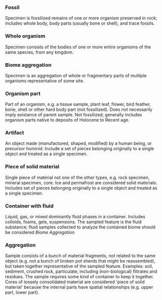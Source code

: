 ### Fossil
Specimen is fossilized remains of one or more organism preserved in rock; includes whole body, body parts (usually bone or shell), and trace fossils. 
### Whole organism
Specimen consists of the bodies of one or more entire organisms of the same species, from any kingdom.
### Biome aggregation
Specimen is an aggregation of whole or fragmentary parts of multiple organisms representative of some site.
### Organism part
Part of an organism, e.g. a tissue sample, plant leaf, flower, bird feather, bone, shell or other hard body part (not fossilized).  Does not necessarily imply existance of parent sample. Not fossilized; generally includes organism parts native to deposits of Holocene to Recent age.
### Artifact
An object made (manufactured, shaped, modified) by a human being, or precursor hominid. Include a set of pieces belonging originally to a single object and treated as a single specimen.
### Piece of solid material
Single piece of material not one of the other types, e.g. rock specimen, mineral specimen, core. Ice and permafrost are considered solid materials. Includes set of pieces belonging originally to a single object and treated as a single specimen.
### Container with fluid
Liquid, gas, or mixed dominantly fluid phases in a container.  Includes colloids, foams, gels, suspensions. The sampled feature is the fluid substance; fluid samples collected to analyze the contained biome should be considered *Biome Aggregation*
### Aggregation
Sample consists of a bunch of material fragments, not related to the same object (e.g. not a bunch of broken pot sherds that might be reassembled), but taken together representative of the sampled feature. Examples: soil, sediment, crushed rock,  particulate, including (non-biological) filtrates and residues. The sample requires some kind of container to keep it together. Cores of loosely consolidated material are considered 'piece of solid material' because the internal parts have spatial relationships (e.g. upper part, lower part).


